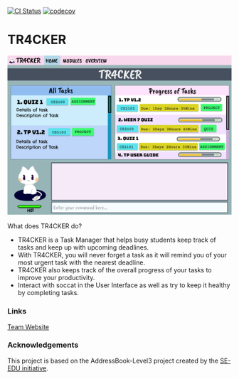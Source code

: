 [![CI Status](https://github.com/AY2021S1-CS2103T-T10-2/tp/workflows/Java%20CI/badge.svg)](https://github.com/AY2021S1-CS2103T-T10-2/tp/actions)
[![codecov](https://codecov.io/gh/AY2021S1-CS2103T-T10-2/tp/branch/master/graph/badge.svg)](https://codecov.io/gh/AY2021S1-CS2103T-T10-2/tp)

# TR4CKER

![Ui](docs/images/Ui.png)

What does TR4CKER do?
* TR4CKER is a Task Manager that helps busy students keep track of tasks and keep up with upcoming deadlines.
* With TR4CKER, you will never forget a task as it will remind you of your most urgent task with the nearest deadline.
* TR4CKER also keeps track of the overall progress of your tasks to improve your productivity.
* Interact with soccat in the User Interface as well as try to keep it healthy by completing tasks.

### Links
[Team Website](https://ay2021s1-cs2103t-t10-2.github.io/tp/)

### Acknowledgements
This project is based on the AddressBook-Level3 project created by the [SE-EDU initiative](https://se-education.org).

